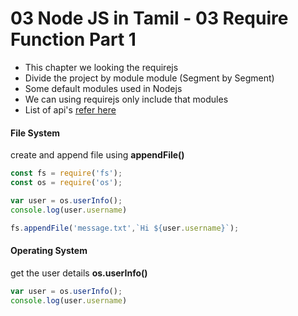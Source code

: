 # 03 Node JS in Tamil - 03 Require Function Part 1

- This chapter we looking the requirejs
- Divide the project by module module (Segment by Segment)
- Some default modules used in Nodejs
- We can using requirejs only include that modules
- List of api's [refer here](https://nodejs.org/api/)

#### File System
create and append file using **appendFile()**

```javascript
const fs = require('fs');
const os = require('os');

var user = os.userInfo();
console.log(user.username)

fs.appendFile('message.txt',`Hi ${user.username}`);	
```

#### Operating System


get the user details **os.userInfo()**
```javascript
var user = os.userInfo();
console.log(user.username)
```